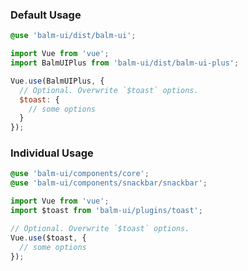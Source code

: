 ### Default Usage

```scss
@use 'balm-ui/dist/balm-ui';
```

```js
import Vue from 'vue';
import BalmUIPlus from 'balm-ui/dist/balm-ui-plus';

Vue.use(BalmUIPlus, {
  // Optional. Overwrite `$toast` options.
  $toast: {
    // some options
  }
});
```

### Individual Usage

```scss
@use 'balm-ui/components/core';
@use 'balm-ui/components/snackbar/snackbar';
```

```js
import Vue from 'vue';
import $toast from 'balm-ui/plugins/toast';

// Optional. Overwrite `$toast` options.
Vue.use($toast, {
  // some options
});
```
